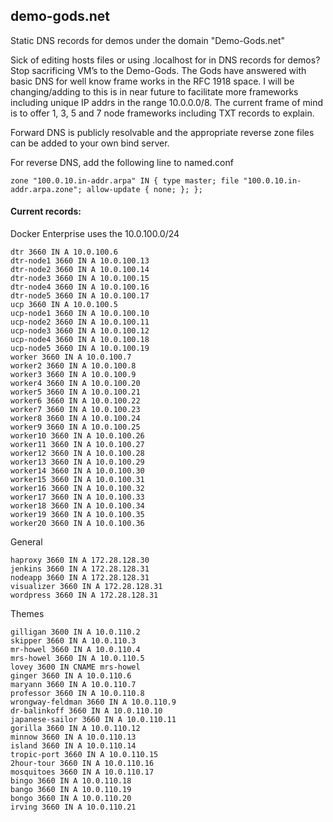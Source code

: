 ## demo-gods.net
Static DNS records for demos under the domain "Demo-Gods.net"


Sick of editing hosts files or using .localhost for in DNS records for demos?  Stop sacrificing VM’s to the Demo-Gods.   The Gods have answered with basic DNS for well know frame works in the RFC 1918 space.  I will be changing/adding to this is in near future to facilitate more frameworks including unique IP addrs in the range 10.0.0.0/8.  The current frame of mind is to offer 1, 3, 5 and 7 node frameworks including TXT records to explain.

Forward DNS is publicly resolvable and the appropriate reverse zone files can be added to your own bind server.

For reverse DNS,  add the following line to named.conf

```zone "100.0.10.in-addr.arpa" IN { type master; file "100.0.10.in-addr.arpa.zone"; allow-update { none; }; };```

#### Current records:  

Docker Enterprise uses the 10.0.100.0/24

	dtr 3660 IN A 10.0.100.6
	dtr-node1 3660 IN A 10.0.100.13
	dtr-node2 3660 IN A 10.0.100.14
	dtr-node3 3660 IN A 10.0.100.15
	dtr-node4 3660 IN A 10.0.100.16
	dtr-node5 3660 IN A 10.0.100.17
	ucp 3660 IN A 10.0.100.5
	ucp-node1 3660 IN A 10.0.100.10
	ucp-node2 3660 IN A 10.0.100.11
	ucp-node3 3660 IN A 10.0.100.12
	ucp-node4 3660 IN A 10.0.100.18
	ucp-node5 3660 IN A 10.0.100.19
	worker 3660 IN A 10.0.100.7
	worker2 3660 IN A 10.0.100.8
	worker3 3660 IN A 10.0.100.9
	worker4 3660 IN A 10.0.100.20
	worker5 3660 IN A 10.0.100.21
	worker6 3660 IN A 10.0.100.22
	worker7 3660 IN A 10.0.100.23
	worker8 3660 IN A 10.0.100.24
	worker9 3660 IN A 10.0.100.25
	worker10 3660 IN A 10.0.100.26
	worker11 3660 IN A 10.0.100.27
	worker12 3660 IN A 10.0.100.28
	worker13 3660 IN A 10.0.100.29
	worker14 3660 IN A 10.0.100.30
	worker15 3660 IN A 10.0.100.31
	worker16 3660 IN A 10.0.100.32
	worker17 3660 IN A 10.0.100.33
	worker18 3660 IN A 10.0.100.34
	worker19 3660 IN A 10.0.100.35
	worker20 3660 IN A 10.0.100.36


General

	haproxy 3660 IN A 172.28.128.30
	jenkins 3660 IN A 172.28.128.31
	nodeapp 3660 IN A 172.28.128.31
	visualizer 3660 IN A 172.28.128.31
	wordpress 3660 IN A 172.28.128.31

 Themes

	gilligan 3600 IN A 10.0.110.2
	skipper 3660 IN A 10.0.110.3
	mr-howel 3660 IN A 10.0.110.4
	mrs-howel 3660 IN A 10.0.110.5
	lovey 3600 IN CNAME mrs-howel
	ginger 3660 IN A 10.0.110.6
	maryann 3660 IN A 10.0.110.7
	professor 3660 IN A 10.0.110.8
	wrongway-feldman 3660 IN A 10.0.110.9
	dr-balinkoff 3660 IN A 10.0.110.10
	japanese-sailor 3660 IN A 10.0.110.11
	gorilla 3660 IN A 10.0.110.12
	minnow 3660 IN A 10.0.110.13
	island 3660 IN A 10.0.110.14
	tropic-port 3660 IN A 10.0.110.15
	2hour-tour 3660 IN A 10.0.110.16
	mosquitoes 3660 IN A 10.0.110.17
	bingo 3660 IN A 10.0.110.18
	bango 3660 IN A 10.0.110.19
	bongo 3660 IN A 10.0.110.20
	irving 3660 IN A 10.0.110.21
